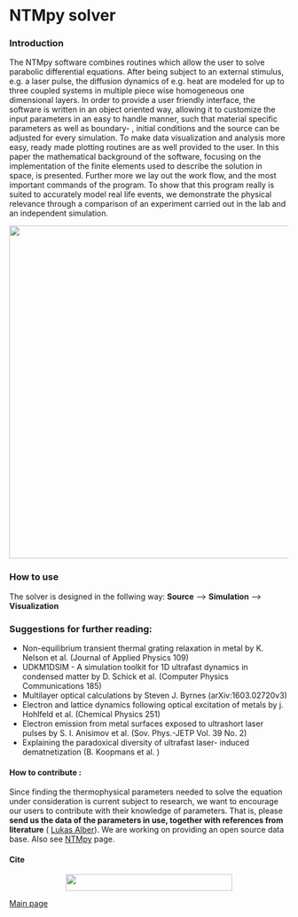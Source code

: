 # NTMpy solver

### Introduction
The NTMpy software combines routines which allow the user to solve parabolic differential equations. After being subject to an external stimulus, e.g. a laser pulse, the diffusion dynamics of e.g. heat are modeled for up to three coupled systems in multiple piece wise homogeneous one dimensional layers. 
In order to provide a user friendly interface, the software is written in an object oriented way, allowing it to customize the input parameters in an easy to handle manner, such that material specific parameters as well as boundary- , initial conditions and the source can be adjusted for every simulation. To make data visualization and analysis more easy, ready made plotting routines are as well provided to the user. In this paper the mathematical background of the software, focusing on the implementation of the finite elements used to describe the solution in space, is presented. Further more we lay out the work flow, and the most important commands of the program. To show that this program really is suited to accurately model real life events, we demonstrate the physical relevance through a comparison of an experiment carried out in the lab and an independent simulation. 


   <p align="center"> 
   <img src="https://github.com/udcm-su/NTMpy/blob/master/Pictures/NTMpySlide.png" width="800" height="600" />   
   </p>

### How to use
The solver is designed in the follwing way: 
**Source** --> **Simulation** --> **Visualization**

### Suggestions for further reading: 
* Non-equilibrium transient thermal grating relaxation in metal by K. Nelson et al. (Journal of Applied Physics 109)
* UDKM1DSIM - A simulation toolkit for 1D ultrafast dynamics in condensed matter by D. Schick et al. (Computer Physics Communications 185)
*    Multilayer optical calculations by Steven J. Byrnes (arXiv:1603.02720v3)
*    Electron and lattice dynamics following optical excitation of metals by j. Hohlfeld et al. (Chemical Physics 251)
*    Electron emission from metal surfaces exposed to ultrashort laser pulses by S. I. Anisimov et al. (Sov. Phys.-JETP Vol. 39 No. 2)
*    Explaining the paradoxical diversity of ultrafast laser- induced dematnetization (B. Koopmans et al. )


#### How to contribute : 

Since finding the thermophysical parameters needed to solve the equation under consideration is current subject to research, we want to encourage our users to contribute with their knowledge of parameters. That is, please **send us the data of the parameters in use, together with references from literature** ( [Lukas Alber](mailto:lukas.alber@fysik.su.se)). We are working on providing an open source data base. Also see [NTMpy](https://github.com/udcm-su/heat-diffusion-1D/edit/master/NTMpy/README.md) page.


#### Cite 
   <p align="center"> 
   <img src="https://zenodo.org/badge/158247812.svg" width="300" height="30" />   
   </p>

[Main page](https://github.com/udcm-su/heat-diffusion-1D)
